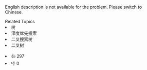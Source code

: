 English description is not available for the problem. Please switch to Chinese.<div><div>Related Topics</div><div><li>树</li><li>深度优先搜索</li><li>二叉搜索树</li><li>二叉树</li></div></div><br><div><li>👍 297</li><li>👎 0</li></div>